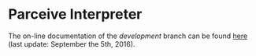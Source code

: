 # Parceive Interpreter

The on-line documentation of the _development_ branch can be found [here](https://wilhelma.github.io/pcvInterpreter/) (last update: September the 5th, 2016).

